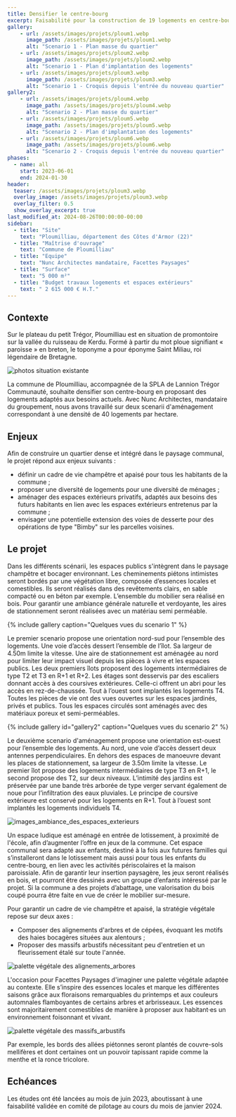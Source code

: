 ```yaml
---
title: Densifier le centre-bourg 
excerpt: Faisabilité pour la construction de 19 logements en centre-bourg de Ploumilliau
gallery:
    - url: /assets/images/projets/ploum1.webp
      image_path: /assets/images/projets/ploum1.webp
      alt: "Scenario 1 - Plan masse du quartier"
    - url: /assets/images/projets/ploum2.webp
      image_path: /assets/images/projets/ploum2.webp
      alt: "Scenario 1 - Plan d'implantation des logements"
    - url: /assets/images/projets/ploum3.webp
      image_path: /assets/images/projets/ploum3.webp
      alt: "Scenario 1 - Croquis depuis l'entrée du nouveau quartier"
gallery2:
    - url: /assets/images/projets/ploum4.webp
      image_path: /assets/images/projets/ploum4.webp
      alt: "Scenario 2 - Plan masse du quartier"    
    - url: /assets/images/projets/ploum5.webp
      image_path: /assets/images/projets/ploum5.webp
      alt: "Scenario 2 - Plan d'implantation des logements"
    - url: /assets/images/projets/ploum6.webp
      image_path: /assets/images/projets/ploum6.webp
      alt: "Scenario 2 - Croquis depuis l'entrée du nouveau quartier"
phases:
  - name: all
    start: 2023-06-01
    end: 2024-01-30
header:
  teaser: /assets/images/projets/ploum3.webp
  overlay_image: /assets/images/projets/ploum3.webp
  overlay_filter: 0.5
  show_overlay_excerpt: true
last_modified_at: 2024-08-26T00:00:00-00:00
sidebar:
  - title: "Site"
    text: "Ploumilliau, département des Côtes d'Armor (22)"
  - title: "Maîtrise d'ouvrage"
    text: "Commune de Ploumilliau"
  - title: "Equipe"
    text: "Nunc Architectes mandataire, Facettes Paysages"
  - title: "Surface"
    text: "5 000 m²"
  - title: "Budget travaux logements et espaces extérieurs"
    text: " 2 615 000 € H.T."
---
```

## Contexte

Sur le plateau du petit Trégor, Ploumilliau est en situation de promontoire sur la vallée du ruisseau de Kerdu.
Formé à partir du mot ploue signifiant « paroisse » en breton, le toponyme a pour éponyme Saint Miliau, roi légendaire de Bretagne.

![photos situation existante](/assets/images/projets/ploum0.webp)

La commune de Ploumilliau, accompagnée de la SPLA de Lannion Trégor Communauté, souhaite densifier son centre-bourg en proposant des logements adaptés aux besoins actuels.
Avec Nunc Architectes, mandataire du groupement, nous avons travaillé sur deux scenarii d'aménagement correspondant à une densité de 40 logements par hectare.

## Enjeux

Afin de construire un quartier dense et intégré dans le paysage communal, le projet répond aux enjeux suivants :
* définir un cadre de vie champêtre et apaisé pour tous les habitants de la commune ;
* proposer une diversité de logements pour une diversité de ménages ;
* aménager des espaces extérieurs privatifs, adaptés aux besoins des futurs habitants en lien avec les espaces extérieurs entretenus par la commune ;
* envisager une potentielle extension des voies de desserte pour des opérations de type "Bimby" sur les parcelles voisines.

## Le projet

Dans les différents scénarii, les espaces publics s'intègrent dans le paysage champêtre et bocager environnant.
Les cheminements piétons intimistes seront bordés par une végétation libre, composée d’essences locales et comestibles. Ils seront réalisés dans des revêtements clairs, en sable compacté ou en béton par exemple. L’ensemble du mobilier sera réalisé en bois.
Pour garantir une ambiance générale naturelle et verdoyante, les aires de stationnement seront réalisées avec un matériau semi perméable.

{% include gallery caption="Quelques vues du scenario 1" %}

Le premier scenario propose une orientation nord-sud pour l’ensemble des logements. Une voie d’accès dessert l’ensemble de l’îlot. Sa largeur de 4.50m limite la vitesse. Une aire de stationnement est aménagée au nord pour limiter leur impact visuel depuis les pièces à vivre et les espaces publics. Les deux premiers îlots proposent des logements intermédiaires de type T2 et T3 en R+1 et R+2. Les étages sont desservis par des escaliers donnant accès à des coursives extérieures. Celle-ci offrent un abri pour les accès en rez-de-chaussée. Tout à l’ouest sont implantés les logements T4.
Toutes les pièces de vie ont des vues ouvertes sur les espaces jardinés, privés et publics. Tous les espaces circulés sont aménagés avec des matériaux poreux et semi-perméables.

{% include gallery id="gallery2" caption="Quelques vues du scenario 2" %}

Le deuxième scenario d'aménagement propose une orientation est-ouest pour l’ensemble des logements.
Au nord, une voie d’accès dessert deux antennes perpendiculaires. En dehors des espaces de manoeuvre devant les places de stationnement, sa largeur de 3.50m limite la vitesse.
Le premier îlot propose des logements intermédiaires de type T3 en R+1, le second propose des T2, sur deux niveaux. L’intimité des jardins est préservée par une bande très arborée de type verger servant également de noue pour l’infiltration des eaux pluviales.
Le principe de coursive extérieure est conservé pour les logements en R+1. Tout à l’ouest sont implantés les logements individuels T4.

![images_ambiance_des_espaces_exterieurs](/assets/images/projets/ploum7.webp)

Un espace ludique est aménagé en entrée de lotissement, à proximité de l'école, afin d’augmenter l’offre en jeux de la commune. Cet espace communal sera adapté aux enfants, destiné à la fois aux futures familles qui s’installeront dans le lotissement mais aussi pour tous les enfants du centre-bourg, en lien avec les activités périscolaires et la maison paroissiale. 
Afin de garantir leur insertion paysagère, les jeux seront réalisés en bois, et pourront être dessinés avec un groupe d’enfants intéressé par le projet. Si la commune a des projets d’abattage, une valorisation du bois coupé pourra être faite en vue de créer le mobilier sur-mesure.

Pour garantir un cadre de vie champêtre et apaisé, la stratégie végétale repose sur deux axes :
* Composer des alignements d'arbres et de cépées, évoquant les motifs des haies bocagères situées aux alentours ; 
* Proposer des massifs arbustifs nécessitant peu d'entretien et un fleurissement étalé sur toute l'année. 

![palette végétale des alignements_arbores](/assets/images/projets/ploum8.webp)

L'occasion pour Facettes Paysages d'imaginer une palette végétale adaptée au contexte. Elle s’inspire des essences locales et marque les différentes saisons grâce aux floraisons remarquables du printemps et aux couleurs automnales flamboyantes de certains arbres et arbrisseaux. Les essences sont majoritairement comestibles de manière à proposer aux habitant·es un environnement foisonnant et vivant. 

![palette végétale des massifs_arbustifs](/assets/images/projets/ploum9.webp)

Par exemple, les bords des allées piétonnes seront plantés de couvre-sols mellifères et dont certaines ont un pouvoir tapissant rapide comme la menthe et la ronce tricolore.

## Echéances

Les études ont été lancées au mois de juin 2023, aboutissant à une faisabilité validée en comité de pilotage au cours du mois de janvier 2024.



